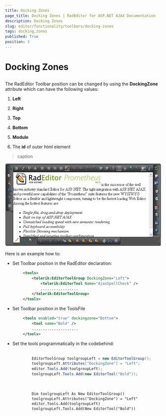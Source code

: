 ```yaml
---
title: Docking Zones
page_title: Docking Zones | RadEditor for ASP.NET AJAX Documentation
description: Docking Zones
slug: editor/functionality/toolbars/docking-zones
tags: docking,zones
published: True
position: 3
---
```


# Docking Zones



## 

The RadEditor Toolbar position can be changed by using the **DockingZone** attribute which can have the following values:

1. **Left**

1. **Right**

1. **Top**

1. **Bottom**

1. **Module**

1. The **id** of outer html element
>caption 

![](images/editor-dockingzone.png)

Here is an example how to:

* Set Toolbar position in the RadEditor declaration:

````XML
	    <tools>   
	        <telerik:EditorToolGroup DockingZone="Left">        
	            <telerik:EditorTool Name="AjaxSpellCheck" />        
	            .................   
	        </telerik:EditorToolGroup> 
	    </tools>
````



* Set Toolbar position in the ToolsFile

````XML
	    <tools enabled="true" dockingzone="Bottom">    
	        <tool name="Bold" />    
	        .....................
	    </tools>
````



* Set the tools programmatically in the codebehind:



````C#
	
	        EditorToolGroup toolgroupLeft = new EditorToolGroup(); 
	        toolgroupLeft.Attributes["DockingZone"] = "Left"; 
	        editor.Tools.Add(toolgroupLeft); 
	        toolgroupLeft.Tools.Add(new EditorTool("Bold"));
	
````
````VB
	
	        Dim toolgroupLeft As New EditorToolGroup()
	        toolgroupLeft.Attributes("DockingZone") = "Left"
	        editor.Tools.Add(toolgroupLeft)
	        toolgroupLeft.Tools.Add(New EditorTool("Bold"))
	
````

